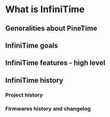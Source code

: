 # What is InfiniTime
## Generalities about PineTime
## InfiniTime goals
## InfiniTime features - high level
## InfiniTime history
### Project history
### Firmwares history and changelog
